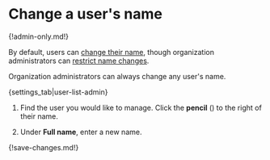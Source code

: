 # Change a user's name

{!admin-only.md!}

By default, users can [change their name](/help/change-your-name), though
organization administrators can
[restrict name changes](/help/restrict-name-and-email-changes).

Organization administrators can always change any user's name.

{settings_tab|user-list-admin}

1. Find the user you would like to manage. Click the **pencil**
(<i class="icon-vector-pencil"></i>) to the right of their name.

1. Under **Full name**, enter a new name.

{!save-changes.md!}
